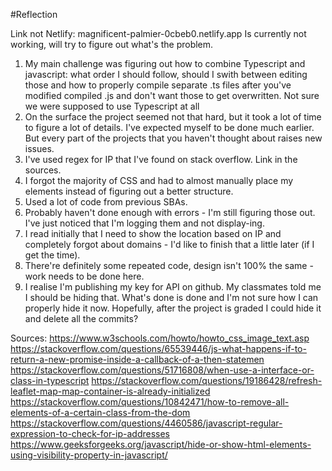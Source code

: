 #Reflection

Link not Netlify: magnificent-palmier-0cbeb0.netlify.app
Is currently not working, will try to figure out what's the problem.
1. My main challenge was figuring out how to combine Typescript and javascript: what order I should follow, should I swith between editing those and how to properly compile separate .ts files after you've modified compiled .js and don't want those to get overwritten. Not sure we were supposed to use Typescript at all
2. On the surface the project seemed not that hard, but it took a lot of time to figure a lot of details. I've expected myself to be done much earlier. But every part of the projects that you haven't thought about raises new issues.
3. I've used regex for IP that I've found on stack overflow. Link in the sources.
4. I forgot the majority of CSS and had to almost manually place my elements instead of figuring out a better structure.
5. Used a lot of code from previous SBAs.
6. Probably haven't done enough with errors - I'm still figuring those out. I've just noticed that I'm logging them and not display-ing.
7. I read initially that I need to show the location based on IP and completely forgot about domains - I'd like to finish that a little later (if I get the time).
8. There're definitely some repeated code, design isn't 100% the same - work needs to be done here.
9. I realise I'm publishing my key for API on github. My classmates told me I should be hiding that. What's done is done and I'm not sure how I can properly hide it now. Hopefully, after the project is graded I could hide it and delete all the commits?

Sources:
https://www.w3schools.com/howto/howto_css_image_text.asp
https://stackoverflow.com/questions/65539446/js-what-happens-if-to-return-a-new-promise-inside-a-callback-of-a-then-statemen
https://stackoverflow.com/questions/51716808/when-use-a-interface-or-class-in-typescript
https://stackoverflow.com/questions/19186428/refresh-leaflet-map-map-container-is-already-initialized
https://stackoverflow.com/questions/10842471/how-to-remove-all-elements-of-a-certain-class-from-the-dom
https://stackoverflow.com/questions/4460586/javascript-regular-expression-to-check-for-ip-addresses
https://www.geeksforgeeks.org/javascript/hide-or-show-html-elements-using-visibility-property-in-javascript/
